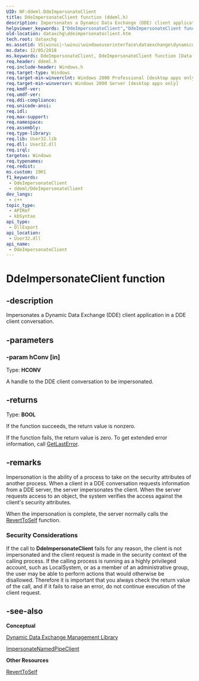 ```yaml
---
UID: NF:ddeml.DdeImpersonateClient
title: DdeImpersonateClient function (ddeml.h)
description: Impersonates a Dynamic Data Exchange (DDE) client application in a DDE client conversation.
helpviewer_keywords: ["DdeImpersonateClient","DdeImpersonateClient function [Data Exchange]","_win32_DdeImpersonateClient","_win32_ddeimpersonateclient_cpp","dataxchg.ddeimpersonateclient","ddeml/DdeImpersonateClient","winui._win32_ddeimpersonateclient"]
old-location: dataxchg\ddeimpersonateclient.htm
tech.root: dataxchg
ms.assetid: VS|winui|~\winui\windowsuserinterface\dataexchange\dynamicdataexchangemanagementlibrary\dynamicdataexchangemanagementreference\dynamicdataexchangemanagementfunctions\ddeimpersonateclient.htm
ms.date: 12/05/2018
ms.keywords: DdeImpersonateClient, DdeImpersonateClient function [Data Exchange], _win32_DdeImpersonateClient, _win32_ddeimpersonateclient_cpp, dataxchg.ddeimpersonateclient, ddeml/DdeImpersonateClient, winui._win32_ddeimpersonateclient
req.header: ddeml.h
req.include-header: Windows.h
req.target-type: Windows
req.target-min-winverclnt: Windows 2000 Professional [desktop apps only]
req.target-min-winversvr: Windows 2000 Server [desktop apps only]
req.kmdf-ver: 
req.umdf-ver: 
req.ddi-compliance: 
req.unicode-ansi: 
req.idl: 
req.max-support: 
req.namespace: 
req.assembly: 
req.type-library: 
req.lib: User32.lib
req.dll: User32.dll
req.irql: 
targetos: Windows
req.typenames: 
req.redist: 
ms.custom: 19H1
f1_keywords:
 - DdeImpersonateClient
 - ddeml/DdeImpersonateClient
dev_langs:
 - c++
topic_type:
 - APIRef
 - kbSyntax
api_type:
 - DllExport
api_location:
 - User32.dll
api_name:
 - DdeImpersonateClient
---
```


# DdeImpersonateClient function


## -description

Impersonates a Dynamic Data Exchange (DDE) client application in a DDE client conversation.

## -parameters

### -param hConv [in]

Type: <b>HCONV</b>

A handle to the DDE client conversation to be impersonated.

## -returns

Type: <b>BOOL</b>

If the function succeeds, the return value is nonzero.

If the function fails, the return value is zero. To get extended error information, call <a href="https://docs.microsoft.com/windows/desktop/api/errhandlingapi/nf-errhandlingapi-getlasterror">GetLastError</a>.

## -remarks

Impersonation is the ability of a process to take on the security attributes of another process. When a client in a DDE conversation requests information from a DDE server, the server impersonates the client. When the server requests access to an object, the system verifies the access against the client's security attributes. 

When the impersonation is complete, the server normally calls the <a href="https://docs.microsoft.com/windows/desktop/api/securitybaseapi/nf-securitybaseapi-reverttoself">RevertToSelf</a> function. 

<h3><a id="Security_Considerations"></a><a id="security_considerations"></a><a id="SECURITY_CONSIDERATIONS"></a>Security Considerations</h3>
If the call to <b>DdeImpersonateClient</b> fails for any reason, the client is not impersonated and the client request is made in the security context of the calling process. If the calling process is running as a highly privileged account, such as LocalSystem, or as a member of an administrative group, the user may be able to perform actions that would otherwise be disallowed. Therefore it is important that you always check the return value of the call, and if it fails to raise an error, do not continue execution of the client request.

## -see-also

<b>Conceptual</b>



<a href="https://docs.microsoft.com/windows/desktop/dataxchg/dynamic-data-exchange-management-library">Dynamic Data Exchange Management Library</a>



<a href="https://docs.microsoft.com/windows/desktop/api/namedpipeapi/nf-namedpipeapi-impersonatenamedpipeclient">ImpersonateNamedPipeClient</a>



<b>Other Resources</b>



<a href="https://docs.microsoft.com/windows/desktop/api/securitybaseapi/nf-securitybaseapi-reverttoself">RevertToSelf</a>

